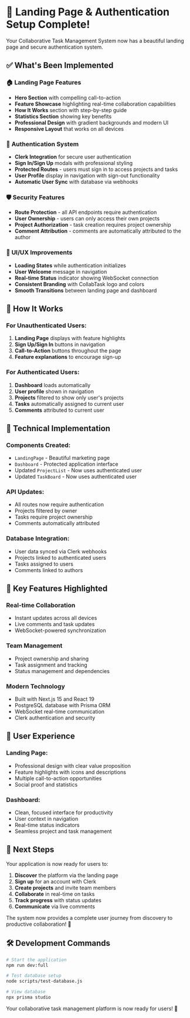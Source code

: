 # 🎉 Landing Page & Authentication Setup Complete!

Your Collaborative Task Management System now has a beautiful landing page and secure authentication system.

## ✅ What's Been Implemented

### 🏠 **Landing Page Features**

- **Hero Section** with compelling call-to-action
- **Feature Showcase** highlighting real-time collaboration capabilities
- **How It Works** section with step-by-step guide
- **Statistics Section** showing key benefits
- **Professional Design** with gradient backgrounds and modern UI
- **Responsive Layout** that works on all devices

### 🔐 **Authentication System**

- **Clerk Integration** for secure user authentication
- **Sign In/Sign Up** modals with professional styling
- **Protected Routes** - users must sign in to access projects and tasks
- **User Profile** display in navigation with sign-out functionality
- **Automatic User Sync** with database via webhooks

### 🛡️ **Security Features**

- **Route Protection** - all API endpoints require authentication
- **User Ownership** - users can only access their own projects
- **Project Authorization** - task creation requires project ownership
- **Comment Attribution** - comments are automatically attributed to the author

### 🎨 **UI/UX Improvements**

- **Loading States** while authentication initializes
- **User Welcome** message in navigation
- **Real-time Status** indicator showing WebSocket connection
- **Consistent Branding** with CollabTask logo and colors
- **Smooth Transitions** between landing page and dashboard

## 🚀 **How It Works**

### **For Unauthenticated Users:**

1. **Landing Page** displays with feature highlights
2. **Sign Up/Sign In** buttons in navigation
3. **Call-to-Action** buttons throughout the page
4. **Feature explanations** to encourage sign-up

### **For Authenticated Users:**

1. **Dashboard** loads automatically
2. **User profile** shown in navigation
3. **Projects** filtered to show only user's projects
4. **Tasks** automatically assigned to current user
5. **Comments** attributed to current user

## 🔧 **Technical Implementation**

### **Components Created:**

- `LandingPage` - Beautiful marketing page
- `Dashboard` - Protected application interface
- Updated `ProjectList` - Now uses authenticated user
- Updated `TaskBoard` - Now uses authenticated user

### **API Updates:**

- All routes now require authentication
- Projects filtered by owner
- Tasks require project ownership
- Comments automatically attributed

### **Database Integration:**

- User data synced via Clerk webhooks
- Projects linked to authenticated users
- Tasks assigned to users
- Comments linked to authors

## 🎯 **Key Features Highlighted**

### **Real-time Collaboration**

- Instant updates across all devices
- Live comments and task updates
- WebSocket-powered synchronization

### **Team Management**

- Project ownership and sharing
- Task assignment and tracking
- Status management and dependencies

### **Modern Technology**

- Built with Next.js 15 and React 19
- PostgreSQL database with Prisma ORM
- WebSocket real-time communication
- Clerk authentication and security

## 📱 **User Experience**

### **Landing Page:**

- Professional design with clear value proposition
- Feature highlights with icons and descriptions
- Multiple call-to-action opportunities
- Social proof and statistics

### **Dashboard:**

- Clean, focused interface for productivity
- User context in navigation
- Real-time status indicators
- Seamless project and task management

## 🔄 **Next Steps**

Your application is now ready for users to:

1. **Discover** the platform via the landing page
2. **Sign up** for an account with Clerk
3. **Create projects** and invite team members
4. **Collaborate** in real-time on tasks
5. **Track progress** with status updates
6. **Communicate** via live comments

The system now provides a complete user journey from discovery to productive collaboration! 🚀

## 🛠️ **Development Commands**

```bash
# Start the application
npm run dev:full

# Test database setup
node scripts/test-database.js

# View database
npx prisma studio
```

Your collaborative task management platform is now ready for users! 🎉
